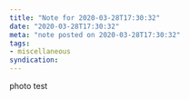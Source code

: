 ```yaml
---
title: "Note for 2020-03-28T17:30:32"
date: "2020-03-28T17:30:32"
meta: "note posted on 2020-03-28T17:30:32"
tags:
- miscellaneous
syndication: 
---
```

photo test
